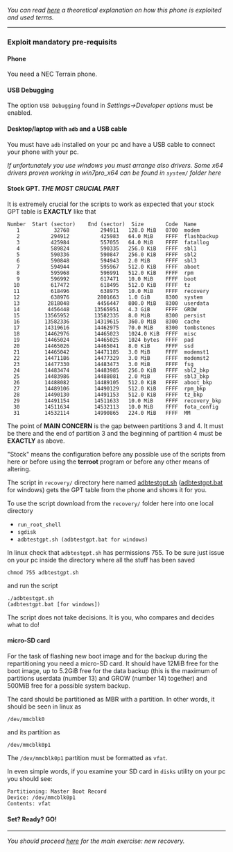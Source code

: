 *You can read [here](exploit-th.md) a theoretical explanation on how this phone is exploited and used terms.*

---

### Exploit **mandatory** pre-requisits

#### Phone

You need a NEC Terrain phone.

#### USB Debugging

The option `USB Debugging` found in *Settings->Developer options* must be enabled.

#### Desktop/laptop with `adb` and a USB cable

You must have `adb` installed on your pc and have a USB cable to connect your phone with your pc.

*If unfortunately you use windows you must arrange also drivers. Some x64 drivers proven working in win7pro_x64 can be found in `system/` folder here*

#### Stock GPT. *THE MOST CRUCIAL PART*

It is extremely crucial for the scripts to work as expected that your stock GPT table is **EXACTLY** like that
```
Number  Start (sector)    End (sector)  Size       Code  Name
   1           32768          294911   128.0 MiB   0700  modem
   2          294912          425983   64.0 MiB    FFFF  flashbackup
   3          425984          557055   64.0 MiB    FFFF  fatallog
   4          589824          590335   256.0 KiB   FFFF  sbl1
   5          590336          590847   256.0 KiB   FFFF  sbl2
   6          590848          594943   2.0 MiB     FFFF  sbl3
   7          594944          595967   512.0 KiB   FFFF  aboot
   8          595968          596991   512.0 KiB   FFFF  rpm
   9          596992          617471   10.0 MiB    FFFF  boot
  10          617472          618495   512.0 KiB   FFFF  tz
  11          618496          638975   10.0 MiB    FFFF  recovery
  12          638976         2801663   1.0 GiB     8300  system
  13         2818048         4456447   800.0 MiB   8300  userdata
  14         4456448        13565951   4.3 GiB     FFFF  GROW
  15        13565952        13582335   8.0 MiB     8300  persist
  16        13582336        14319615   360.0 MiB   8300  cache
  17        14319616        14462975   70.0 MiB    8300  tombstones
  18        14462976        14465023   1024.0 KiB  FFFF  misc
  19        14465024        14465025   1024 bytes  FFFF  pad
  20        14465026        14465041   8.0 KiB     FFFF  ssd
  21        14465042        14471185   3.0 MiB     FFFF  modemst1
  22        14471186        14477329   3.0 MiB     FFFF  modemst2
  23        14477330        14483473   3.0 MiB     FFFF  fsg
  24        14483474        14483985   256.0 KiB   FFFF  sbl2_bkp
  25        14483986        14488081   2.0 MiB     FFFF  sbl3_bkp
  26        14488082        14489105   512.0 KiB   FFFF  aboot_bkp
  27        14489106        14490129   512.0 KiB   FFFF  rpm_bkp
  28        14490130        14491153   512.0 KiB   FFFF  tz_bkp
  29        14491154        14511633   10.0 MiB    FFFF  recovery_bkp
  30        14511634        14532113   10.0 MiB    FFFF  fota_config
  31        14532114        14990865   224.0 MiB   FFFF  MM
```
The point of **MAIN CONCERN** is the gap between partitions 3 and 4. It must be there and the end of partition 3 and the beginning
of partition 4 must be **EXACTLY** as above.

"Stock" means the configuration before any possible use of the scripts from here or
before using the **terroot** program or before any other means of altering.

The script in `recovery/` directory here named [adbtestgpt.sh](recovery/adbtestgpt.sh) ([adbtestgpt.bat](recovery/adbtestgpt.bat) for windows) gets the GPT table from the phone and shows it
for you.

To use the script download from the `recovery/` folder here into one local directory
* `run_root_shell`
* `sgdisk`
* `adbtestgpt.sh (adbtestgpt.bat for windows)`

In linux check that `adbtestgpt.sh` has permissions 755. To be sure just issue on your pc inside the directory where all the stuff has been saved
```
chmod 755 adbtestgpt.sh
```
and run the script
```
./adbtestgpt.sh
(adbtestgpt.bat [for windows])
```
The script does not take decisions. It is you, who compares and decides what to do!
 
#### micro-SD card

For the task of flashing new boot image and for the backup during the repartitioning you need a micro-SD card. It should 
have 12MiB free for the boot image, up to 5.2GiB free for the data backup (this is the maximum of partitions
userdata (number 13) and GROW (number 14) together)
and 500MiB free for a possible system
backup.

The card should be partitioned as MBR with a partition. In other words, it should be seen in linux as
```
/dev/mmcblk0
```
and its partition as
```
/dev/mmcblk0p1
```
The `/dev/mmcblk0p1` partition must be formatted as `vfat`.

In even simple words, if you examine your SD card in `disks` utility on your pc you should see:
```
Partitioning: Master Boot Record
Device: /dev/mmcblk0p1
Contents: vfat
```

#### Set? Ready? GO!

---

*You should proceed [here](recovery-howto.md) for the main exercise: new recovery.*
